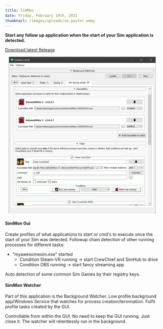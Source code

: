 ```yaml
---
title: SimMon
date: Friday, February 19th, 2021
thumbnail: /images/uploads/sm_poster.webp
---
```

**Start any follow up application when the start of your Sim application is detected.**

[Download latest Release](https://github.com/tappi287/simmon_gui/releases/latest)

<p align="center">
    <img src="https://github.com/tappi287/simmon_gui/raw/master/ui/screenshot_092.png" alt="Screenshot" width="480">
</p>

#### SimMon Gui
Create profiles of what applications to start or cmd's to execute once the start of your Sim was detected.
Followup chain detection of other running processes for different tasks:
- "myawesomesim.exe" started
    - Condition Steam-VR running -> start CrewChief and SimHub to drive
    - Condition OBS running -> start fancy streaming app

Auto detection of some common Sim Games by their registry keys.

#### SimMon Watcher
Part of this application is the Background Watcher. Low profile background app/Windows Service that watches for process creation/termination. Fulfil profile tasks
created by the GUI.

Controllable from within the GUI. No need to keep the GUI running. Just close it.
The watcher will relentlessly run in the background.
